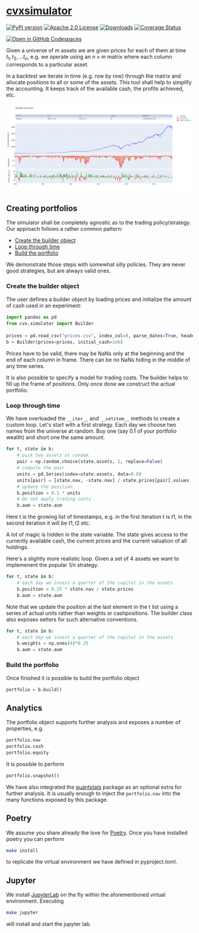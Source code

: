 # [cvxsimulator](https://www.cvxgrp.org/simulator/book)

[![PyPI version](https://badge.fury.io/py/cvxsimulator.svg)](https://badge.fury.io/py/cvxsimulator)
[![Apache 2.0 License](https://img.shields.io/badge/License-APACHEv2-brightgreen.svg)](https://github.com/cvxgrp/simulator/blob/master/LICENSE)
[![Downloads](https://static.pepy.tech/personalized-badge/cvxsimulator?period=month&units=international_system&left_color=black&right_color=orange&left_text=PyPI%20downloads%20per%20month)](https://pepy.tech/project/cvxsimulator)
[![Coverage Status](https://coveralls.io/repos/github/cvxgrp/simulator/badge.png?branch=main)](https://coveralls.io/github/cvxgrp/simulator?branch=main)

[![Open in GitHub Codespaces](https://github.com/codespaces/badge.svg)](https://codespaces.new/cvxgrp/simulator)

Given a universe of $m$ assets we are given prices for each of them at
time $t_1, t_2, \ldots t_n$, e.g. we operate using an $n \times m$ matrix where
each column corresponds to a particular asset.

In a backtest we iterate in time (e.g. row by row) through the matrix and
allocate positions to all or some of the assets. This tool shall help to
simplify the accounting. It keeps track of the available cash,
the profits achieved, etc.

![Analytics](https://raw.githubusercontent.com/cvxgrp/simulator/main/newplot.png)

## Creating portfolios

The simulator shall be completely agnostic as to the trading policy/strategy.
Our approach follows a rather common pattern:

* [Create the builder object](#create-the-builder-object)
* [Loop through time](#loop-through-time)
* [Build the portfolio](#build-the-portfolio)

We demonstrate those steps with somewhat silly policies.
They are never good strategies, but are always valid ones.

### Create the builder object

The user defines a builder object by loading prices
and initialize the amount of cash used in an experiment:

```python
import pandas as pd
from cvx.simulator import Builder

prices = pd.read_csv("prices.csv", index_col=0, parse_dates=True, header=0)
b = Builder(prices=prices, initial_cash=1e6)
```

Prices have to be valid, there may be NaNs only at the beginning and the end of
each column in frame.
There can be no NaNs hiding in the middle of any time series.

It is also possible to specify a model for trading costs.
The builder helps to fill up the frame of positions. Only once done
we construct the actual portfolio.

### Loop through time

We have overloaded the `__iter__` and `__setitem__` methods to create a custom loop.
Let's start with a first strategy. Each day we choose two names from the
universe at random.
Buy one (say 0.1 of your portfolio wealth) and short one the same amount.

```python
for t, state in b:
    # pick two assets at random
    pair = np.random.choice(state.assets, 2, replace=False)
    # compute the pair
    units = pd.Series(index=state.assets, data=0.0)
    units[pair] = [state.nav, -state.nav] / state.prices[pair].values
    # update the position
    b.position = 0.1 * units
    # Do not apply trading costs
    b.aum = state.aum
```

Here t is the growing list of timestamps, e.g. in the first iteration
t is $t1$, in the second iteration it will be $t1, t2$ etc.

A lot of magic is hidden in the state variable.
The state gives access to the currently available cash, the current prices
and the current valuation of all holdings.

Here's a slightly more realistic loop. Given a set of $4$ assets we want to
implemenent the popular $1/n$ strategy.

```python
for t, state in b:
    # each day we invest a quarter of the capital in the assets
    b.position = 0.25 * state.nav / state.prices
    b.aum = state.aum
```

Note that we update the position at the last element in the t list
using a series of actual units rather than weights or cashpositions.
The builder class also exposes setters for such alternative conventions.

```python
for t, state in b:
    # each day we invest a quarter of the capital in the assets
    b.weights = np.ones(4)*0.25
    b.aum = state.aum
```

### Build the portfolio

Once finished it is possible to build the portfolio object

```python
portfolio = b.build()
```

## Analytics

The portfolio object supports further analysis and exposes
a number of properties, e.g.

```python
portfolio.nav
portfolio.cash
portfolio.equity
```

It is possible to perform

```python
portfolio.snapshot()
```

We have also integrated the [quantstats](https://github.com/ranaroussi/quantstats)
package as an optional extra for further analysis. It is usually enough to inject
the `portfolio.nav` into the many functions exposed by this package.

## Poetry

We assume you share already the love for [Poetry](https://python-poetry.org).
Once you have installed poetry you can perform

```bash
make install
```

to replicate the virtual environment we have defined in pyproject.toml.

## Jupyter

We install [JupyterLab](https://jupyter.org) on the fly within the aforementioned
virtual environment. Executing

```bash
make jupyter
```

will install and start the jupyter lab.
